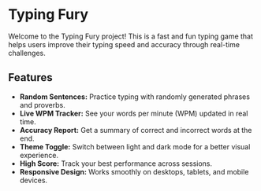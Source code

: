 ﻿# Typing Fury
 
Welcome to the Typing Fury project! This is a fast and fun typing game that helps users improve their typing speed and accuracy through real-time challenges.

## Features

- **Random Sentences:** Practice typing with randomly generated phrases and proverbs.
- **Live WPM Tracker:** See your words per minute (WPM) updated in real time.
- **Accuracy Report:** Get a summary of correct and incorrect words at the end.
- **Theme Toggle:** Switch between light and dark mode for a better visual experience.
- **High Score:** Track your best performance across sessions.
- **Responsive Design:** Works smoothly on desktops, tablets, and mobile devices.
